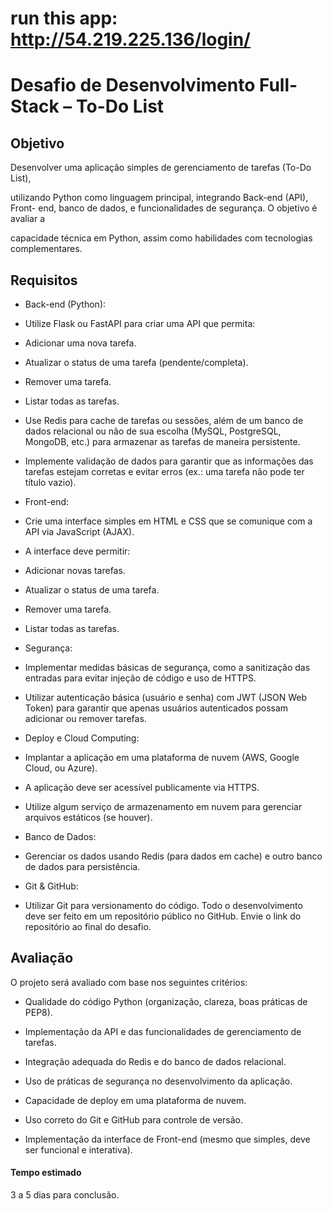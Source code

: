 # run this app: http://54.219.225.136/login/

# Desafio de Desenvolvimento Full-Stack – To-Do List
## Objetivo
Desenvolver uma aplicação simples de gerenciamento de tarefas (To-Do List),

utilizando Python como linguagem principal, integrando Back-end (API), Front-
end, banco de dados, e funcionalidades de segurança. O objetivo é avaliar a

capacidade técnica em Python, assim como habilidades com tecnologias
complementares.

## Requisitos

- Back-end (Python):
- Utilize Flask ou FastAPI para criar uma API que permita:
- Adicionar uma nova tarefa.
- Atualizar o status de uma tarefa (pendente/completa).
- Remover uma tarefa.
- Listar todas as tarefas.
- Use Redis para cache de tarefas ou sessões, além de um banco de dados
relacional ou não de sua escolha (MySQL, PostgreSQL, MongoDB, etc.) para
armazenar as tarefas de maneira persistente.
- Implemente validação de dados para garantir que as informações das tarefas
estejam corretas e evitar erros (ex.: uma tarefa não pode ter título vazio).

- Front-end:
- Crie uma interface simples em HTML e CSS que se comunique com a API via
JavaScript (AJAX).
- A interface deve permitir:
- Adicionar novas tarefas.
- Atualizar o status de uma tarefa.

- Remover uma tarefa.
- Listar todas as tarefas.

- Segurança:
- Implementar medidas básicas de segurança, como a sanitização das entradas
para evitar injeção de código e uso de HTTPS.
- Utilizar autenticação básica (usuário e senha) com JWT (JSON Web Token) para
garantir que apenas usuários autenticados possam adicionar ou remover tarefas.

- Deploy e Cloud Computing:
- Implantar a aplicação em uma plataforma de nuvem (AWS, Google Cloud, ou
Azure).
- A aplicação deve ser acessível publicamente via HTTPS.
- Utilize algum serviço de armazenamento em nuvem para gerenciar arquivos
estáticos (se houver).

- Banco de Dados:
- Gerenciar os dados usando Redis (para dados em cache) e outro banco de
dados para persistência.

- Git & GitHub:
- Utilizar Git para versionamento do código. Todo o desenvolvimento deve ser
feito em um repositório público no GitHub. Envie o link do repositório ao final do
desafio.

## Avaliação
O projeto será avaliado com base nos seguintes critérios:
- Qualidade do código Python (organização, clareza, boas práticas de PEP8).
- Implementação da API e das funcionalidades de gerenciamento de tarefas.
- Integração adequada do Redis e do banco de dados relacional.

- Uso de práticas de segurança no desenvolvimento da aplicação.
- Capacidade de deploy em uma plataforma de nuvem.
- Uso correto do Git e GitHub para controle de versão.
- Implementação da interface de Front-end (mesmo que simples, deve ser
funcional e interativa).

#### Tempo estimado
3 a 5 dias para conclusão.
